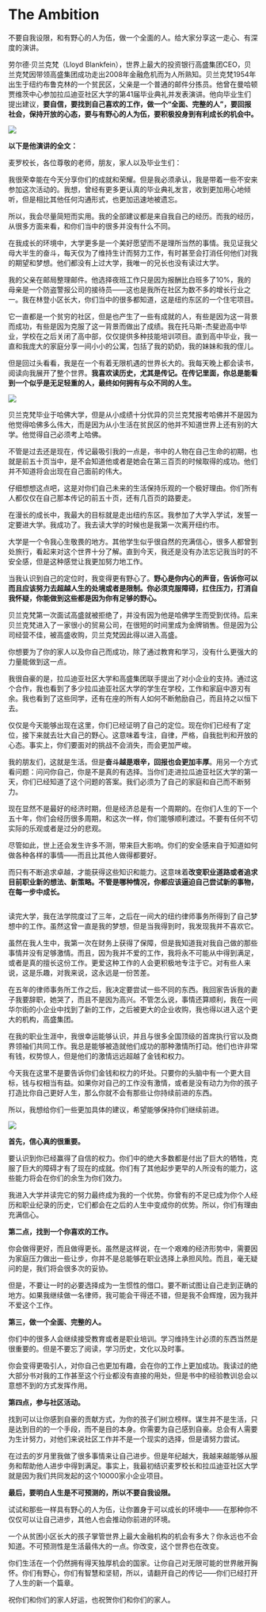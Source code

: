 # The Ambition

不要自我设限，和有野心的人为伍，做一个全面的人。给大家分享这一走心、有深度的演讲。

劳尔德·贝兰克梵（Lloyd Blankfein），世界上最大的投资银行高盛集团CEO，贝兰克梵因带领高盛集团成功走出2008年金融危机而为人所熟知。贝兰克梵1954年出生于纽约布鲁克林的一个贫民区，父亲是一个普通的邮件分拣员。他曾在曼哈顿贾维茨中心参加拉瓜迪亚社区大学的第41届毕业典礼并发表演讲。他向毕业生们提出建议，**要自信，要找到自己喜欢的工作，做一个“全面、完整的人”，要回报社会，保持开放的心态，要与有野心的人为伍，要积极投身到有利成长的机会中。**

![](../.gitbook/assets/blankfein.PNG)

**以下是他演讲的全文：**

麦罗校长，各位尊敬的老师，朋友，家人以及毕业生们：

我很荣幸能在今天分享你们的成就和荣耀。但是我必须承认，我是带着一些不安来参加这次活动的。我想，曾经有更多更认真的毕业典礼发言，收到更加用心地倾听，但是相比其他任何沟通形式，也更加迅速地被遗忘。

所以，我会尽量简短而实用。我的全部建议都是来自我自己的经历。而我的经历，从很多方面来看，和你们当中的很多并没有什么不同。

在我成长的环境中，大学更多是一个美好愿望而不是理所当然的事情。我见证我父母大半生的奋斗，每天仅为了维持生计而努力工作，有时甚至会打消任何他们对我的期望和梦想。他们都没有上过大学，我唯一的兄长也没有读过大学。

我的父亲在邮局整理邮件。他选择夜班工作只是因为报酬比白班多了10%，我的母亲是一个防盗警报公司的接待员——这也是我所在社区为数不多的增长行业之一。我在林登小区长大，你们当中的很多都知道，这是纽约东区的一个住宅项目。

它一直都是一个贫穷的社区，但是也产生了一些有成就的人，有些是因为这一背景而成功，有些是因为克服了这一背景而做出了成绩。我在托马斯-杰斐逊高中毕业，学校在之后关闭了高中部，仅仅提供多种技能培训项目。直到高中毕业，我一直和我庞大的家庭分享一间小小的公寓，包括了我的奶奶，我的妹妹和我的侄儿。

但是回过头看看，我是在一个有着无限机遇的世界长大的。我每天晚上都会读书，阅读向我展开了整个世界。**我喜欢读历史，尤其是传记。在传记里面，你总是能看到一个似乎是无足轻重的人，最终如何拥有与众不同的人生。**

![](../.gitbook/assets/blankfein3.PNG)

贝兰克梵毕业于哈佛大学，但是从小成绩十分优异的贝兰克梵报考哈佛并不是因为他觉得哈佛多么伟大，而是因为从小生活在贫民区的他并不知道世界上还有别的大学。他觉得自己必须考上哈佛。

不管是过去还是现在，传记最吸引我的一点是，书中的人物在自己生命的初期，也就是前五十页当中，是不会知道他或者是她会在第三百页的时候取得的成功。他们并不知道将会出现在自己面前的伟大。

仔细想想这点吧，这是对你们自己未来的生活保持乐观的一个极好理由。你们所有人都仅仅在自己那本传记的前五十页，还有几百页的路要走。

在漫长的成长中，我最大的目标就是走出纽约东区。我参加了大学入学试，发誓一定要进大学。我成功了。我去读大学的时候也是我第一次离开纽约市。

大学是一个令我心生敬畏的地方。其他学生似乎很自然的充满信心，很多人都曾到处旅行，看起来对这个世界十分了解。直到今天，我还是没有办法忘记我当时的不安全感，但是这种感觉让我更加努力地工作。

当我认识到自己的定位时，我变得更有野心了。**野心是你内心的声音，告诉你可以而且应该努力去超越人生的处境或者是限制。你必须克服障碍，扛住压力，打消自我怀疑，你能做到这些都是因为你有足够的野心。**

贝兰克梵第一次面试高盛就被拒绝了，并没有因为他是哈佛学生而受到优待。后来贝兰克梵进入了一家很小的贸易公司，在很短的时间里成为金牌销售。但是因为公司经营不佳，被高盛收购，贝兰克梵因此得以进入高盛。

你想要为了你的家人以及你自己而成功，除了通过教育和学习，没有什么更强大的力量能做到这一点。

我很自豪的是，拉瓜迪亚社区大学和高盛集团联手提出了对小企业的支持。通过这个合作，我也看到了多少拉瓜迪亚社区大学的学生在学校，工作和家庭中游刃有余。我也看到了这些同学，还有在座的所有人如何不断勉励自己，而且持之以恒下去。

仅仅是今天能够出现在这里，你们已经证明了自己的定位。现在你们已经有了定位，接下来就去壮大自己的野心。这意味着专注，自律，严格，自我批判和开放的心态。事实上，你们要面对的挑战不会消失，而会更加严峻。

我的朋友们，这就是生活。但是**奋斗越是艰辛，回报也会更加丰厚**。用另一个方式看问题：问问你自己，你是不是真的有选择。当你们走进拉瓜迪亚社区大学的第一天，你们已经知道了这个问题的答案。我们必须为了自己的家庭和自己而不断努力。

现在显然不是最好的经济时期，但是经济总是有一个周期的。在你们人生的下一个五十年，你们会经历很多周期，和这次一样，你们能够顺利渡过。不要有任何不切实际的乐观或者是过分的悲观。

尽管如此，世上还会发生许多不测，带来巨大影响。你们的安全感来自于知道如何做各种各样的事情——而且比其他人做得都要好。

而只有不断追求卓越，才能获得这些知识和能力。这意味着**改变职业道路或者追求目前职业新的想法、新策略。不管是哪种情况，你都应该逼迫自己尝试新的事物，在每一步中成长。**

![](data:image/gif;base64,iVBORw0KGgoAAAANSUhEUgAAAAEAAAABCAYAAAAfFcSJAAAADUlEQVQImWNgYGBgAAAABQABh6FO1AAAAABJRU5ErkJggg==)

读完大学，我在法学院度过了三年，之后在一间大的纽约律师事务所得到了自己梦想中的工作。虽然这曾一直是我的梦想，但是当我得到时，我发现我并不喜欢它。

虽然在我人生中，我第一次在财务上获得了保障，但是我知道我对我自己做的那些事情并没有足够激情。而且，因为我并不爱的工作，我将永不可能从中得到满足，或者是真的擅长这份工作。更爱这种工作的人会更积极地专注于它。对有些人来说，这是乐趣，对我来说，这永远是一份苦差。

在五年的律师事务所工作之后，我决定要尝试一些不同的东西。我回家告诉我的妻子我要辞职，她哭了，而且不是因为高兴。不管怎么说，事情还算顺利，我在一间华尔街的小企业中找到了新的工作，之后被更大的企业收购，我也得以进入这个更大的机构，高盛集团。

在我的职业生涯中，我很幸运能够认识，并且与很多全国顶级的首席执行官以及商界领袖们共同工作。我总是能够被造就他们成功的那种激情所打动。他们也许非常有钱，权势惊人，但是他们的激情远远超越了金钱和权力。

今天我在这里不是要告诉你们金钱和权力的坏处。只要你的头脑中有一个更大目标，钱与权相当有益。如果你对自己的工作没有激情，或者是没有动力为你的孩子打造比你自己更好人生，那么你就不会有那些让你持续前进的东西。

所以，我想给你们一些更加具体的建议，希望能够保持你们继续前进。

![](../.gitbook/assets/blankfein2.PNG)

**首先，信心真的很重要。**

要认识到你已经赢得了自信的权力。你们中的绝大多数都是付出了巨大的牺牲，克服了巨大的障碍才有了现在的成就。你们有了其他起步更早的人所没有的能力，这些能力将会在你们的余生为你们效力。

我进入大学并读完它的努力最终成为我的一个优势。你曾有的不足已成为你个人经历和职业纪录的历史，它们都会在之后的人生中变成你的优势。所以，你们有理由充满信心。

**第二点，找到一个你喜欢的工作。**

你会做得更好，而且做得更长。虽然是这样说，在一个艰难的经济形势中，需要因为家庭压力做出一些让步，你并不是总能够在职业选择上承担风险。而且，毫无疑问的是，我们将会很多次的妥协。

但是，不要让一时的必要选择成为一生惯性的借口。要不断试图让自己走到正确的地方。如果我继续做一名律师，我可能会干得还不错，但是我不会辉煌，因为我并不爱这个工作。

**第三，做一个全面、完整的人。**

你们中的很多人会继续接受教育或者是职业培训。学习维持生计必须的东西当然是很重要的。但是不要忘了阅读，学习历史，文化以及时事。

你会变得更吸引人，对你自己也更加有趣，会在你的工作上更加成功。我读过的绝大部分书对我的工作甚至这个行业都没有直接的用处，但是书中的经验教训总会以意想不到的方式发挥作用。

**第四点，参与社区活动。**

找到可以让你感到自豪的贡献方式，为你的孩子们树立榜样。谋生并不是生活，只是达到目的的一个手段，而不是目的本身。你需要为自己感到自豪。总会有人需要为生计努力，对他们来说社区工作并不是一个现实的选择，但是请努力尝试。

在过去的岁月里我做了很多事情来让自己进步。但是年纪越大，我越来越能够从服务和帮助他人进步中得到满足。事实上，我最初结识麦罗校长和拉瓜迪亚社区大学就是因为我们共同发起的这个10000家小企业项目。

**最后，要明白人生是不可预测的，所以不要自我设限。**

试试和那些一样具有野心的人为伍，让你置身于可以成长的环境中——在那种你不仅仅可以让自己进步，其他人也会推动你前进的环境。

一个从贫困小区长大的孩子掌管世界上最大金融机构的机会有多大？你永远也不会知道。不可预测性是生活最伟大的一点。你改变，这个世界也在改变。

你们生活在一个仍然拥有得天独厚机会的国家。让你自己对无限可能的世界敞开胸怀。你们有野心，你们有智慧和坚韧，所以，请翻开自己的传记——你们已经打开了人生的新一个篇章。

祝你们和你们的家人好运，也祝贺你们和你们的家人。

